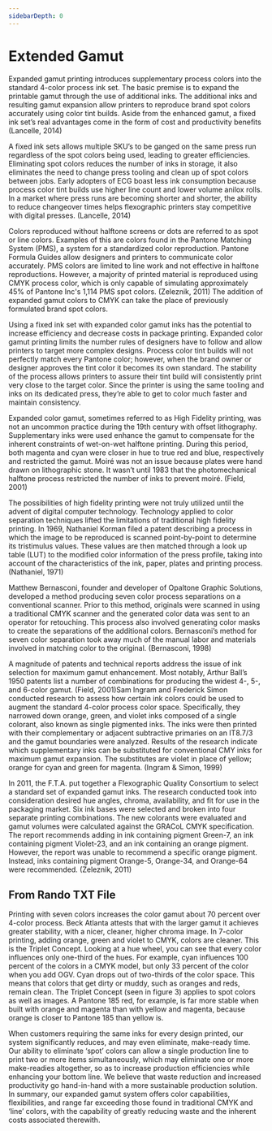 ```yaml
---
sidebarDepth: 0
---
```


# Extended Gamut

Expanded gamut printing introduces supplementary process colors into the standard 4-color process ink set. The basic premise is to expand the printable gamut through the use of additional inks. The additional inks and resulting gamut expansion allow printers to reproduce brand spot colors accurately using color tint builds. Aside from the enhanced gamut, a fixed ink set’s real advantages come in the form of cost and productivity benefits  (Lancelle, 2014)

A fixed ink sets allows multiple SKU’s to be ganged on the same press run regardless of the spot colors being used, leading to greater efficiencies. Eliminating spot colors reduces the number of inks in storage, it also eliminates the need to change press tooling and clean up of spot colors between jobs. Early adopters of ECG boast less ink consumption because process color tint builds use higher line count and lower volume anilox rolls. In a market where press runs are becoming shorter and shorter, the ability to reduce changeover times helps flexographic printers stay competitive with digital presses.  (Lancelle, 2014)

Colors reproduced without halftone screens or dots are referred to as spot or line colors. Examples of this are colors found in the Pantone Matching System (PMS), a system for a standardized color reproduction. Pantone Formula Guides allow designers and printers to communicate color accurately. PMS colors are limited to line work and not effective in halftone reproductions. However, a majority of printed material is reproduced using CMYK process color, which is only capable of simulating approximately 45% of Pantone Inc's 1,114 PMS spot colors. (Zeleznik, 2011) The addition of expanded gamut colors to CMYK can take the place of previously formulated brand spot colors.

Using a fixed ink set with expanded color gamut inks has the potential to increase efficiency and decrease costs in package printing. Expanded color gamut printing limits the number rules of designers have to follow and allow printers to target more complex designs. Process color tint builds will not perfectly match every Pantone color; however, when the brand owner or designer approves the tint color it becomes its own standard. The stability of the process allows printers to assure their tint build will consistently print very close to the target color. Since the printer is using the same tooling and inks on its dedicated press, they’re able to get to color much faster and maintain consistency.

Expanded color gamut, sometimes referred to as High Fidelity printing, was not an uncommon practice during the 19th century with offset lithography. Supplementary inks were used enhance the gamut to compensate for the inherent constraints of wet-on-wet halftone printing. During this period, both magenta and cyan were closer in hue to true red and blue, respectively and restricted the gamut. Moiré was not an issue because plates were hand drawn on lithographic stone. It wasn’t until 1983 that the photomechanical halftone process restricted the number of inks to prevent moiré.  (Field, 2001)

The possibilities of high fidelity printing were not truly utilized until the advent of digital computer technology. Technology applied to color separation techniques lifted the limitations of traditional high fidelity printing. In 1969, Nathaniel Korman filed a patent describing a process in which the image to be reproduced is scanned point-by-point to determine its tristimulus values. These values are then matched through a look up table (LUT) to the modified color information of the press profile, taking into account of the characteristics of the ink, paper, plates and printing process.  (Nathaniel, 1971)

Matthew Bernasconi, founder and developer of Opaltone Graphic Solutions, developed a method producing seven color process separations on a conventional scanner. Prior to this method, originals were scanned in using a traditional CMYK scanner and the generated color data was sent to an operator for retouching. This process also involved generating color masks to create the separations of the additional colors. Bernasconi’s method for seven color separation took away much of the manual labor and materials involved in matching color to the original.  (Bernasconi, 1998)

A magnitude of patents and technical reports address the issue of ink selection for maximum gamut enhancement. Most notably, Arthur Ball’s 1950 patents list a number of combinations for producing the widest 4-, 5-, and 6-color gamut.  (Field, 2001)Sam Ingram and Frederick Simon conducted research to assess how certain ink colors could be used to augment the standard 4-color process color space. Specifically, they narrowed down orange, green, and violet inks composed of a single colorant, also known as single pigmented inks. The inks were then printed with their complementary or adjacent subtractive primaries on an IT8.7/3 and the gamut boundaries were analyzed. Results of the research indicate which supplementary inks can be substituted for conventional CMY inks for maximum gamut expansion. The substitutes are violet in place of yellow; orange for cyan and green for magenta. (Ingram & Simon, 1999)

In 2011, the F.T.A. put together a Flexographic Quality Consortium to select a standard set of expanded gamut inks. The research conducted took into consideration desired hue angles, chroma, availability, and fit for use in the packaging market. Six ink bases were selected and broken into four separate printing combinations. The new colorants were evaluated and gamut volumes were calculated against the GRACoL CMYK specification. The report recommends adding in ink containing pigment Green-7, an ink containing pigment Violet-23, and an ink containing an orange pigment. However, the report was unable to recommend a specific orange pigment. Instead, inks containing pigment Orange-5, Orange-34, and Orange-64 were recommended. (Zeleznik, 2011)

## From Rando TXT File

Printing with seven colors increases the color gamut about 70 percent over 4-color process. Beck Atlanta attests that with the larger gamut it achieves greater stability, with a nicer, cleaner, higher chroma image.
In 7-color printing, adding orange, green and violet to CMYK, colors are cleaner. This is the Triplet Concept. Looking at a hue wheel, you can see that every color influences only one-third of the hues.
For example, cyan influences 100 percent of the colors in a CMYK model, but only 33 percent of the color when you add OGV. Cyan drops out of two-thirds of the color space.
This means that colors that get dirty or muddy, such as oranges and reds, remain clean. The Triplet Concept (seen in figure 3) applies to spot colors as well as images. A Pantone 185 red, for example, is far more stable when built with orange and magenta than with yellow and magenta, because orange is closer to Pantone 185 than yellow is.

When customers requiring the same inks for every design printed, our system significantly reduces, and may even eliminate, make-ready time. Our ability to eliminate ‘spot’ colors can allow a single production line to print two or more items simultaneously, which may eliminate one or more make-readies altogether, so as to increase production efficiencies while enhancing your bottom line. We believe that waste reduction and increased productivity go hand-in-hand with a more sustainable production solution. In summary, our expanded gamut system offers color capabilities, flexibilities, and range far exceeding those found in traditional CMYK and ‘line’ colors, with the capability of greatly reducing waste and the inherent costs associated therewith.

